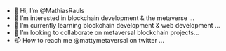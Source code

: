 - 👋 Hi, I’m @MathiasRauls
- 👀 I’m interested in blockchain development & the metaverse ...
- 🌱 I’m currently learning blockchain development & web development ...
- 💞️ I’m looking to collaborate on metaversal blockchain projects...
- 📫 How to reach me @mattymetaversal on twitter ...

<!---
MathiasRauls/MathiasRauls is a ✨ special ✨ repository because its `README.md` (this file) appears on your GitHub profile.
You can click the Preview link to take a look at your changes.
--->
